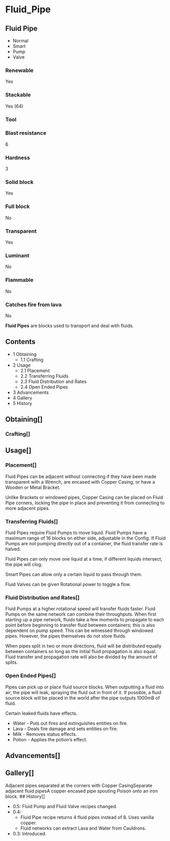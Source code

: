 # Fluid_Pipe

## Fluid Pipe

- Normal
- Smart
- Pump
- Valve

### Renewable

Yes

### Stackable

Yes (64)

### Tool

### Blast resistance

6

### Hardness

3

### Solid block

Yes

### Full block

No

### Transparent

Yes

### Luminant

No

### Flammable

No

### Catches fire from lava

No

**Fluid Pipes** are blocks used to transport and deal with fluids.

## Contents

- 1 Obtaining
    - 1.1 Crafting
- 2 Usage
    - 2.1 Placement
    - 2.2 Transferring Fluids
    - 2.3 Fluid Distribution and Rates
    - 2.4 Open Ended Pipes
- 3 Advancements
- 4 Gallery
- 5 History

## Obtaining[]

### Crafting[]

## Usage[]

### Placement[]

Fluid Pipes can be adjacent without connecting if they have been made transparent with a Wrench, are encased with Copper Casing, or have a Wooden or Metal Bracket.

Unlike Brackets or windowed pipes, Copper Casing can be placed on Fluid Pipe corners, locking the pipe in place and preventing it from connecting to more adjacent pipes.

### Transferring Fluids[]

Fluid Pipes require Fluid Pumps to move liquid. Fluid Pumps have a maximum range of 16 blocks on either side, adjustable in the Config. If Fluid Pumps are not pumping directly out of a container, the fluid transfer rate is halved.

Fluid Pipes can only move one liquid at a time; if different liquids intersect, the pipe will clog.

Smart Pipes can allow only a certain liquid to pass through them.

Fluid Valves can be given Rotational power to toggle a flow.

### Fluid Distribution and Rates[]

Fluid Pumps at a higher rotational speed will transfer fluids faster. Fluid Pumps on the same network can combine their throughputs. When first starting up a pipe network, fluids take a few moments to propagate to each point before beginning to transfer fluid between containers; this is also dependent on pump speed. This can be witnessed through windowed pipes. However, the pipes themselves do not store fluids.

When pipes split in two or more directions, fluid will be distributed equally between containers so long as the initial fluid propagation is also equal. Fluid transfer and propagation rate will also be divided by the amount of splits.

### Open Ended Pipes[]

Pipes can pick up or place fluid source blocks. When outputting a fluid into air, the pipe will leak, spraying the fluid out in front of it. If possible, a fluid source block will be placed in the world after the pipe outputs 1000mB of fluid.

Certain leaked fluids have effects.

- Water - Puts out fires and extinguishes entities on fire.
- Lava - Deals fire damage and sets entities on fire.
- Milk - Removes status effects.
- Potion - Applies the potion’s effect.

## Advancements[]

## Gallery[]

Adjacent pipes separated at the corners with Copper CasingSeparate adjacent fluid pipesA copper encased pipe spouting Poison onto an iron block. ## History[]

- 0.5: Fluid Pump and Fluid Valve recipes changed.
- 0.4:
    - Fluid Pipe recipe returns 4 fluid pipes instead of 8. Uses vanilla copper.
    - Fluid networks can extract Lava and Water from Cauldrons.
- 0.3: Introduced.